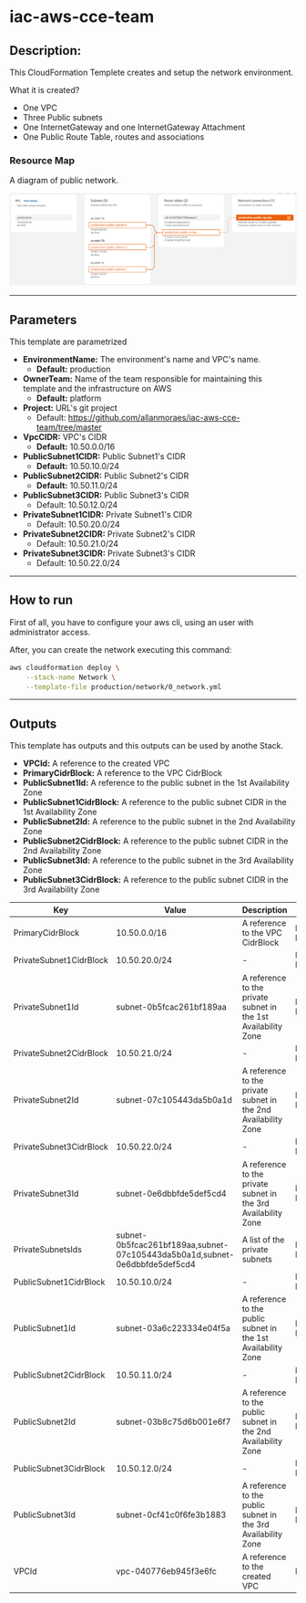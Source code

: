 # iac-aws-cce-team

## Description:

This CloudFormation Templete creates and setup the network environment. 

What it is created?

- One VPC
- Three Public subnets
- One InternetGateway and one InternetGateway Attachment
- One Public Route Table, routes and associations

### Resource Map

A diagram of public network.

![Public Network](./docs/images/public_network.png)

---
## Parameters

This template are parametrized

 - **EnvironmentName:** The environment's name and VPC's name.
    - **Default:** production
 - **OwnerTeam:** Name of the team responsible for maintaining this template and the infrastructure on AWS
    - **Default:** platform
 - **Project:** URL's git project
    - Default: https://github.com/allanmoraes/iac-aws-cce-team/tree/master
 - **VpcCIDR:** VPC's CIDR
    - **Default:** 10.50.0.0/16
 - **PublicSubnet1CIDR:** Public Subnet1's CIDR
    - **Default:** 10.50.10.0/24
 - **PublicSubnet2CIDR:** Public Subnet2's CIDR
    - **Default:** 10.50.11.0/24
 - **PublicSubnet3CIDR:** Public Subnet3's CIDR
    - Default: 10.50.12.0/24
 - **PrivateSubnet1CIDR:** Private Subnet1's CIDR
    - Default: 10.50.20.0/24
 - **PrivateSubnet2CIDR:** Private Subnet2's CIDR
    - Default: 10.50.21.0/24
 - **PrivateSubnet3CIDR:** Private Subnet3's CIDR
    - Default: 10.50.22.0/24
---

## How to run
First of all, you have to configure your aws cli, using an user with administrator access.

After, you can create the network executing this command:

```bash
aws cloudformation deploy \
    --stack-name Network \
    --template-file production/network/0_network.yml
```
---

## Outputs

This template has outputs and this outputs can be used by anothe Stack.

 - **VPCId:** A reference to the created VPC
 - **PrimaryCidrBlock:** A reference to the VPC CidrBlock
 - **PublicSubnet1Id:** A reference to the public subnet in the 1st Availability Zone
 - **PublicSubnet1CidrBlock:** A reference to the public subnet CIDR in the 1st Availability Zone
 - **PublicSubnet2Id:** A reference to the public subnet in the 2nd Availability Zone
 - **PublicSubnet2CidrBlock:** A reference to the public subnet CIDR in the 2nd Availability Zone
 - **PublicSubnet3Id:** A reference to the public subnet in the 3rd Availability Zone
 - **PublicSubnet3CidrBlock:** A reference to the public subnet CIDR in the 3rd Availability Zone

| Key                     | Value                                                                      | Description                                                    | Export name                     |
|-------------------------|----------------------------------------------------------------------------|----------------------------------------------------------------|---------------------------------|
| PrimaryCidrBlock        | 10.50.0.0/16                                                               | A reference to the VPC CidrBlock                               | Network-PrimaryCidrBlock        |
| PrivateSubnet1CidrBlock | 10.50.20.0/24                                                              | -                                                              | Network-PrivateSubnet1CidrBlock |
| PrivateSubnet1Id        | subnet-0b5fcac261bf189aa                                                   | A reference to the private subnet in the 1st Availability Zone | Network-PrivateSubnet1Id        |
| PrivateSubnet2CidrBlock | 10.50.21.0/24                                                              | -                                                              | Network-PrivateSubnet2CidrBlock |
| PrivateSubnet2Id        | subnet-07c105443da5b0a1d                                                   | A reference to the private subnet in the 2nd Availability Zone | Network-PrivateSubnet2Id        |
| PrivateSubnet3CidrBlock | 10.50.22.0/24                                                              | -                                                              | Network-PrivateSubnet3CidrBlock |
| PrivateSubnet3Id        | subnet-0e6dbbfde5def5cd4                                                   | A reference to the private subnet in the 3rd Availability Zone | Network-PrivateSubnet3Id        |
| PrivateSubnetsIds       | subnet-0b5fcac261bf189aa,subnet-07c105443da5b0a1d,subnet-0e6dbbfde5def5cd4 | A list of the private subnets                                  | Network-PrivateSubnetsIds       |
| PublicSubnet1CidrBlock  | 10.50.10.0/24                                                              | -                                                              | Network-PublicSubnet1CidrBlock  |
| PublicSubnet1Id         | subnet-03a6c223334e04f5a                                                   | A reference to the public subnet in the 1st Availability Zone  | Network-PublicSubnet1Id         |
| PublicSubnet2CidrBlock  | 10.50.11.0/24                                                              | -                                                              | Network-PublicSubnet2CidrBlock  |
| PublicSubnet2Id         | subnet-03b8c75d6b001e6f7                                                   | A reference to the public subnet in the 2nd Availability Zone  | Network-PublicSubnet2Id         |
| PublicSubnet3CidrBlock  | 10.50.12.0/24                                                              | -                                                              | Network-PublicSubnet3CidrBlock  |
| PublicSubnet3Id         | subnet-0cf41c0f6fe3b1883                                                   | A reference to the public subnet in the 3rd Availability Zone  | Network-PublicSubnet3Id         |
| VPCId                   | vpc-040776eb945f3e6fc                                                      | A reference to the created VPC                                 | Network-VPCId                   |
